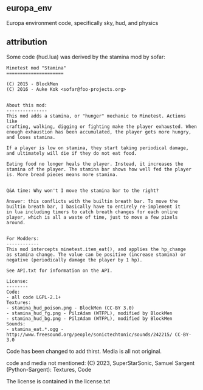 ## europa_env

Europa environment code, specifically sky, hud, and physics

## attribution

Some code (hud.lua) was derived by the stamina mod by sofar:
	
	Minetest mod "Stamina"
	=====================

	(C) 2015 - BlockMen
	(C) 2016 - Auke Kok <sofar@foo-projects.org>


	About this mod:
	---------------
	This mod adds a stamina, or "hunger" mechanic to Minetest. Actions like
	crafting, walking, digging or fighting make the player exhausted. When
	enough exhaustion has been accumulated, the player gets more hungry,
	and loses stamina.

	If a player is low on stamina, they start taking periodical damage,
	and ultimately will die if they do not eat food.

	Eating food no longer heals the player. Instead, it increases the
	stamina of the player. The stamina bar shows how well fed the player
	is. More bread pieces means more stamina.


	Q&A time: Why won't I move the stamina bar to the right?

	Answer: this conflicts with the builtin breath bar. To move the
	builtin breath bar, I basically have to entirely re-implement it
	in lua including timers to catch breath changes for each online
	player, which is all a waste of time, just to move a few pixels
	around.


	For Modders:
	------------
	This mod intercepts minetest.item_eat(), and applies the hp_change
	as stamina change. The value can be positive (increase stamina) or
	negative (periodically damage the player by 1 hp).

	See API.txt for information on the API.

	License:
	--------
	Code:
	- all code LGPL-2.1+
	Textures:
	- stamina_hud_poison.png - BlockMen (CC-BY 3.0)
	- stamina_hud_fg.png - PilzAdam (WTFPL), modified by BlockMen
	- stamina_hud_bg.png - PilzAdam (WTFPL), modified by BlockMen
	Sounds:
	- stamina_eat.*.ogg - http://www.freesound.org/people/sonictechtonic/sounds/242215/ CC-BY-3.0

Code has been changed to add thirst.
Media is all not original.

 code and media not mentioned:
	(C) 2023, SuperStarSonic, Samuel Sargent (Python-Sargent): Textures, Code


The license is contained in the license.txt
